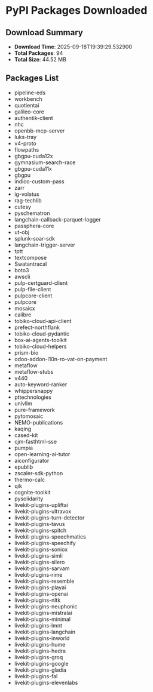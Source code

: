 # PyPI Packages Downloaded

## Download Summary
- **Download Time**: 2025-09-18T19:39:29.532900
- **Total Packages**: 94
- **Total Size**: 44.52 MB

## Packages List
- pipeline-eds
- workbench
- quotientai
- galileo-core
- authentik-client
- nhc
- openbb-mcp-server
- luks-tray
- v4-proto
- flowpaths
- gbgpu-cuda12x
- gymnasium-search-race
- gbgpu-cuda11x
- gbgpu
- indico-custom-pass
- zarr
- ig-volatus
- rag-techlib
- cutesy
- pyschematron
- langchain-callback-parquet-logger
- passphera-core
- ut-obj
- splunk-soar-sdk
- langchain-trigger-server
- tptt
- textcompose
- Swatantracal
- boto3
- awscli
- pulp-certguard-client
- pulp-file-client
- pulpcore-client
- pulpcore
- mosaicx
- calibre
- tobiko-cloud-api-client
- prefect-northflank
- tobiko-cloud-pydantic
- box-ai-agents-toolkit
- tobiko-cloud-helpers
- prism-bio
- odoo-addon-l10n-ro-vat-on-payment
- metaflow
- metaflow-stubs
- v440
- auto-keyword-ranker
- whippersnappy
- pttechnologies
- univllm
- pure-framework
- pytomosaic
- NEMO-publications
- kaqing
- cased-kit
- cjm-fasthtml-sse
- pumpia
- open-learning-ai-tutor
- aiconfigurator
- epublib
- zscaler-sdk-python
- thermo-calc
- qik
- cognite-toolkit
- pysolidarity
- livekit-plugins-upliftai
- livekit-plugins-ultravox
- livekit-plugins-turn-detector
- livekit-plugins-tavus
- livekit-plugins-spitch
- livekit-plugins-speechmatics
- livekit-plugins-speechify
- livekit-plugins-soniox
- livekit-plugins-simli
- livekit-plugins-silero
- livekit-plugins-sarvam
- livekit-plugins-rime
- livekit-plugins-resemble
- livekit-plugins-playai
- livekit-plugins-openai
- livekit-plugins-nltk
- livekit-plugins-neuphonic
- livekit-plugins-mistralai
- livekit-plugins-minimal
- livekit-plugins-lmnt
- livekit-plugins-langchain
- livekit-plugins-inworld
- livekit-plugins-hume
- livekit-plugins-hedra
- livekit-plugins-groq
- livekit-plugins-google
- livekit-plugins-gladia
- livekit-plugins-fal
- livekit-plugins-elevenlabs
